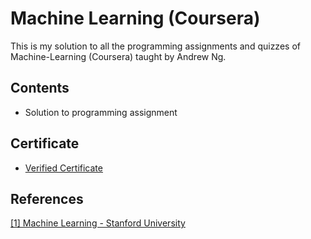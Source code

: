 # Machine Learning (Coursera)
This is my solution to all the programming assignments and quizzes of Machine-Learning (Coursera) taught by Andrew Ng.

## Contents
* Solution to programming assignment

## Certificate
* [Verified Certificate](https://www.coursera.org/account/accomplishments/certificate/HGEGDZEU7FTB)

## References
[[1] Machine Learning - Stanford University](https://www.coursera.org/learn/machine-learning)
